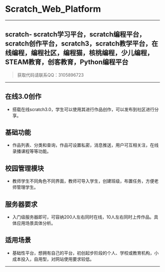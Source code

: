 # Scratch_Web_Platform


----

## scratch- scratch学习平台，scratch编程平台，scratch创作平台，scratch3，scratch教学平台，在线编程，编程社区，编程猫，核桃编程，少儿编程，STEAM教育，创客教育，Python编程平台 


 > 获取代码请联系QQ：3105896723


----

## 在线3.0创作
- 搭载在线scratch3.0，学生可以使用其进行作品创作，可以发布到社区进行分享。

## 基础功能
- 作品列表、分类和查询，作品可设置私密，消息推送，用户可互相关注，在线录播课程等等功能。

## 校园管理模块
- 教师学生不同角色不同界面，教师可导入学生，创建班级，布置任务，方便老师管理学生。

## 服务器要求
- 入门级服务器即可，可容纳200人左右同时在线，10人左右同时上传作品。具体应用场景具体分析。

## 适用场景
- 基础性平台，想拥有自己的平台，初创起步阶段的个人、学校或教育机构，小成本投入，自用型，对网站使用要求较低。

----
